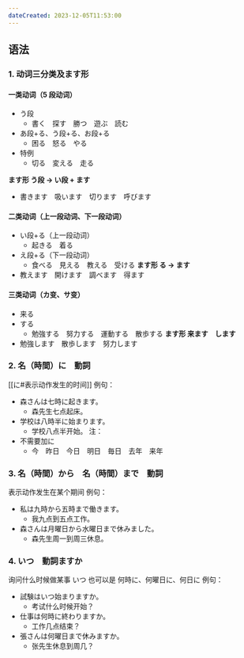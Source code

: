 ```yaml
---
dateCreated: 2023-12-05T11:53:00
---
```

## 语法
### 1. 动词三分类及ます形
#### 一类动词（5 段动词）
- う段
	- 書く　探す　勝つ　遊ぶ　読む
- あ段+る、う段+る、お段+る
	- 困る　怒る　やる
- 特例
	- 切る　変える　走る

**ます形 う段 -> い段 + ます**
- 書きます　吸います　切ります　呼びます
#### 二类动词（上一段动词、下一段动词）
- い段+る（上一段动词）
	- 起きる　着る
- え段+る（下一段动词）
	- 食べる　見える　教える　受ける
**ます形 る -> ます**
- 教えます　開けます　調べます　得ます
#### 三类动词（カ变、サ变）
- 来る
- する
	- 勉強する　努力する　運動する　散歩する
**ます形 来ます　します**
- 勉強します　散歩します　努力します
### 2. 名（時間）に　動詞
[[に#表示动作发生的时间]]
例句：
- 森さんは七時に起きます。
	- 森先生七点起床。
- 学校は八時半に始まります。
	- 学校八点半开始。
注：
- 不需要加に
	- 今　昨日　今日　明日　毎日　去年　来年
### 3. 名（時間）から　名（時間）まで　動詞
表示动作发生在某个期间
例句：
- 私は九時から五時まで働きます。
	- 我九点到五点工作。
- 森さんは月曜日から水曜日まで休みました。
	- 森先生周一到周三休息。
### 4. いつ　動詞ますか
询问什么时候做某事
いつ 也可以是 何時に、何曜日に、何日に
例句：
- 試験はいつ始まりますか。
	- 考试什么时候开始？
- 仕事は何時に終わりますか。
	- 工作几点结束？
- 張さんは何曜日まで休みますか。
	- 张先生休息到周几？
